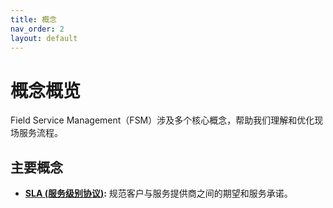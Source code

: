 ```yaml
---
title: 概念
nav_order: 2
layout: default
---
```


# 概念概览

Field Service Management（FSM）涉及多个核心概念，帮助我们理解和优化现场服务流程。

## 主要概念

- **[SLA (服务级别协议)](sla.html):** 规范客户与服务提供商之间的期望和服务承诺。